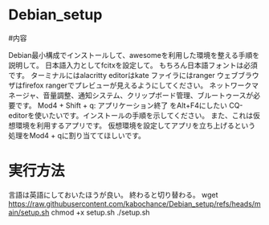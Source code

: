 # Debian_setup

#内容

Debian最小構成でインストールして、awesomeを利用した環境を整える手順を説明して。
日本語入力としてfcitxを設定して。
もちろん日本語フォントは必須です。
ターミナルにはalacritty
editorはkate
ファイラにはranger
ウェブブラウザはfirefox
rangerでプレビューが見えるようにしてください。
ネットワークマネージャ、音量調整、通知システム、クリップボード管理、ブルートゥースが必要です。
Mod4 + Shift + q: アプリケーション終了
をAlt+F4にしたい
CQ-editorを使いたいです。インストールの手順を示してください。
また、これは仮想環境を利用するアプリです。
仮想環境を設定してアプリを立ち上げるという処理をMod4 +  qに割り当ててほしいです。

# 実行方法

言語は英語にしておいたほうが良い。
終わると切り替わる。
wget https://raw.githubusercontent.com/kabochance/Debian_setup/refs/heads/main/setup.sh
chmod +x setup.sh
./setup.sh
